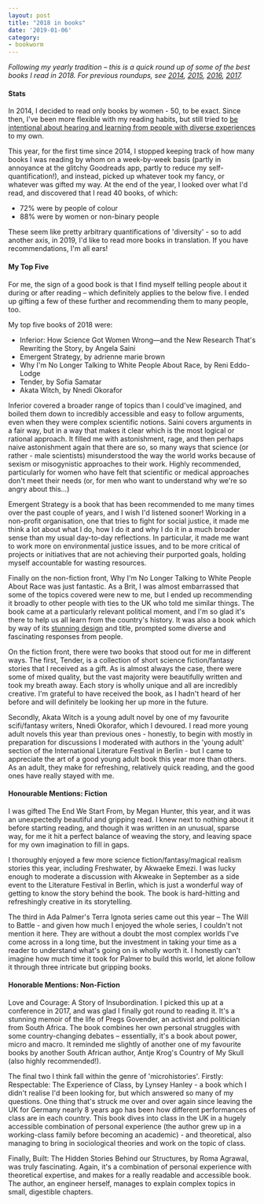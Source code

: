 ```yaml
---
layout: post
title: "2018 in books"
date: '2019-01-06'
category:
- bookworm
---
```


*Following my yearly tradition – this is a quick round up of some of the best books I read in 2018. For previous roundups, see [2014](https://zararah.net/blog/2014/12/26/50-books-2014/), [2015](https://zararah.net/blog/2016/01/02/my-year-in-books/), [2016](https://zararah.net/blog/2017/01/04/2016-in-books/), [2017](https://zararah.net/blog/2017/12/30/2017-in-books/).*

#### Stats

In 2014, I decided to read only books by women - 50, to be exact. Since then, I've been more flexible with my reading habits, but still tried to [be intentional about hearing and learning from people with diverse experiences](https://zararah.net/blog/2016/03/06/whats-in-our-networks/) to my own. 

This year, for the first time since 2014, I stopped keeping track of how many books I was reading by whom on a week-by-week basis (partly in annoyance at the glitchy Goodreads app, partly to reduce my self-quantification!), and instead, picked up whatever took my fancy, or whatever was gifted my way. At the end of the year, I looked over what I'd read, and discovered that I read 40 books, of which:

* 72% were by people of colour
* 88% were by women or non-binary people

These seem like pretty arbitrary quantifications of 'diversity' - so to add another axis, in 2019, I'd like to read more books in translation. If you have recommendations, I'm all ears!

<!--more-->

#### My Top Five

For me, the sign of a good book is that I find myself telling people about it during or after reading – which definitely applies to the below five. I ended up gifting a few of these further and recommending them to many people, too. 

My top five books of 2018 were: 

* Inferior: How Science Got Women Wrong—and the New Research That's Rewriting the Story, by Angela Saini
* Emergent Strategy, by adrienne marie brown
* Why I'm No Longer Talking to White People About Race, by Reni Eddo-Lodge
* Tender, by Sofia Samatar
* Akata Witch, by Nnedi Okorafor

Inferior covered a broader range of topics than I could've imagined, and boiled them down to incredibly accessible and easy to follow arguments, even when they were complex scientific notions. Saini covers arguments in a fair way, but in a way that makes it clear which is the most logical or rational approach. It filled me with astonishment, rage, and then perhaps naive astonishment again that there are so, so many ways that science (or rather - male scientists) misunderstood the way the world works because of sexism or misogynistic approaches to their work. Highly recommended, particularly for women who have felt that scientific or medical approaches don't meet their needs (or, for men who want to understand why we're so angry about this...)

Emergent Strategy is a book that has been recommended to me many times over the past couple of years, and I wish I'd listened sooner! Working in a non-profit organisation, one that tries to fight for social justice, it made me think a lot about what I do, how I do it and why I do it in a much broader sense than my usual day-to-day reflections. In particular, it made me want to work more on environmental justice issues, and to be more critical of projects or initiatives that are not achieving their purported goals, holding myself accountable for wasting resources.

Finally on the non-fiction front, Why I'm No Longer Talking to White People About Race was just fantastic. As a Brit, I was almost embarrassed that some of the topics covered were new to me, but I ended up recommending it broadly to other people with ties to the UK who told me similar things. The book came at a particularly relevant political moment, and I'm so glad it's there to help us all learn from the country's history. It was also a book which by way of its [stunning design](http://renieddolodge.co.uk/books/) and title, prompted some diverse and fascinating responses from people.

On the fiction front, there were two books that stood out for me in different ways. The first, Tender, is a collection of short science fiction/fantasy stories that I received as a gift. As is almost always the case, there were some of mixed quality, but the vast majority were beautifully written and took my breath away. Each story is wholly unique and all are incredibly creative. I'm grateful to have received the book, as I hadn't heard of her before and will definitely be looking her up more in the future.

Secondly, Akata Witch is a young adult novel by one of my favourite scifi/fantasy writers, Nnedi Okorafor, which I devoured. I read more young adult novels this year than previous ones - honestly, to begin with mostly in preparation for discussions I moderated with authors in the 'young adult' section of the International Literature Festival in Berlin - but I came to appreciate the art of a good young adult book this year more than others. As an adult, they make for refreshing, relatively quick reading, and the good ones have really stayed with me. 

#### Honourable Mentions: Fiction

I was gifted The End We Start From, by Megan Hunter, this year, and it was an unexpectedly beautiful and gripping read. I knew next to nothing about it before starting reading, and though it was written in an unusual, sparse way, for me it hit a perfect balance of weaving the story, and leaving space for my own imagination to fill in gaps. 

I thoroughly enjoyed a few more science fiction/fantasy/magical realism stories this year, including Freshwater, by Akwaeke Emezi. I was lucky enough to moderate a discussion with Akweake in September as a side event to the Literature Festival in Berlin, which is just a wonderful way of getting to know the story behind the book. The book is hard-hitting and refreshingly creative in its storytelling. 

The third in Ada Palmer's Terra Ignota series came out this year – The Will to Battle - and given how much I enjoyed the whole series, I couldn't not mention it here. They are without a doubt the most complex worlds I've come across in a long time, but the investment in taking your time as a reader to understand what's going on is wholly worth it. I honestly can't imagine how much time it took for Palmer to build this world, let alone follow it through three intricate but gripping books. 

#### Honorable Mentions: Non-Fiction

Love and Courage: A Story of Insubordination. I picked this up at a conference in 2017, and was glad I finally got round to reading it. It's a stunning memoir of the life of Pregs Govender, an activist and politician from South Africa. The book combines her own personal struggles with some country-changing debates – essentially, it's a book about power, micro and macro. It reminded me slightly of another one of my favourite books by another South African author, Antje Krog's Country of My Skull (also highly recommended!).

The final two I think fall within the genre of 'microhistories'. Firstly: Respectable: The Experience of Class, by Lynsey Hanley - a book which I didn't realise I'd been looking for, but which answered so many of my questions. One thing that's struck me over and over again since leaving the UK for Germany nearly 8 years ago has been how different performances of class are in each country. This book dives into class in the UK in a hugely accessible combination of personal experience (the author grew up in a working-class family before becoming an academic) - and theoretical, also managing to bring in sociological theories and work on the topic of class.

Finally, Built: The Hidden Stories Behind our Structures, by Roma Agrawal, was truly fascinating. Again, it's a combination of personal experience with theoretical expertise, and makes for a really readable and accessible book. The author, an engineer herself, manages to explain complex topics in small, digestible chapters.



